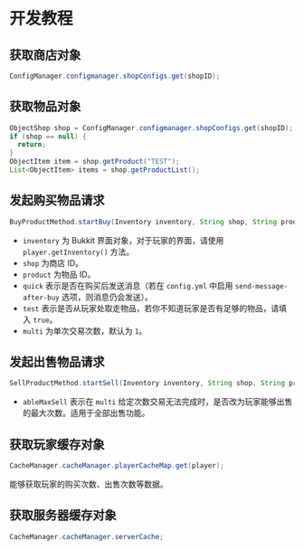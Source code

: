 # 开发教程

## 获取商店对象

``` Java
ConfigManager.configmanager.shopConfigs.get(shopID);
```

## 获取物品对象

``` Java
ObjectShop shop = ConfigManager.configmanager.shopConfigs.get(shopID);
if (shop == null) {
  return;
}
ObjectItem item = shop.getProduct("TEST");
List<ObjectItem> items = shop.getProductList();
```

## 发起购买物品请求

``` Java
BuyProductMethod.startBuy(Inventory inventory, String shop, String product, Player player, boolean quick, boolean test, int multi);
```

* `inventory` 为 Bukkit 界面对象，对于玩家的界面，请使用 `player.getInventory()` 方法。
* `shop` 为商店 ID。
* `product` 为物品 ID。
* `quick` 表示是否在购买后发送消息（若在 `config.yml` 中启用 `send-message-after-buy` 选项，则消息仍会发送）。
* `test` 表示是否从玩家处取走物品，若你不知道玩家是否有足够的物品，请填入 `true`。
* `multi` 为单次交易次数，默认为 `1`。

## 发起出售物品请求

``` Java
SellProductMethod.startSell(Inventory inventory, String shop, String product, Player player, boolean quick, boolean test, boolean ableMaxSell, int multi);
```

* `ableMaxSell` 表示在 `multi` 给定次数交易无法完成时，是否改为玩家能够出售的最大次数。适用于全部出售功能。

## 获取玩家缓存对象

``` Java
CacheManager.cacheManager.playerCacheMap.get(player);
```

能够获取玩家的购买次数、出售次数等数据。

## 获取服务器缓存对象

``` Java
CacheManager.cacheManager.serverCache;
```